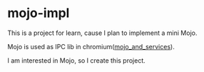 # mojo-impl

This is a project for learn, cause I plan to implement a mini Mojo.

Mojo is used as IPC lib in chromium([mojo_and_services](https://chromium.googlesource.com/chromium/src/+/HEAD/docs/mojo_and_services.md)).
 
I am interested in Mojo, so I create this project.
